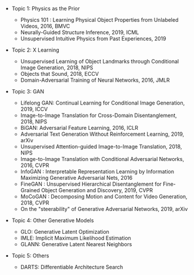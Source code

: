 - Topic 1: Physics as the Prior
  - Physics 101 : Learning Physical Object Properties from Unlabeled Videos, 2016, BMVC
  - Neurally-Guided Structure Inference, 2019, ICML
  - Unsupervised Intuitive Physics from Past Experiences, 2019

- Topic 2: X Learning
  - Unsupervised Learning of Object Landmarks through Conditional Image Generation, 2018, NIPS
  - Objects that Sound, 2018, ECCV
  - Domain-Adversarial Training of Neural Networks, 2016, JMLR

- Topic 3: GAN
  - Lifelong GAN: Continual Learning for Conditional Image Generation, 2019, ICCV
  - Image-to-Image Translation for Cross-Domain Disentanglement, 2018, NIPS
  - BiGAN: Adversarial Feature Learning, 2016, ICLR
  - Adversarial Text Generation Without Reinforcement Learning, 2019, arXiv
  - Unsupervised Attention-guided Image-to-Image Translation, 2018, NIPS
  - Image-to-Image Translation with Conditional Adversarial Networks, 2016, CVPR
  - InfoGAN : Interpretable Representation Learning by Information Maximizing Generative Adversarial Nets, 2016
  - FineGAN : Unsupervised Hierarchical Disentanglement for Fine-Grained Object Generation and Discovery, 2019, CVPR
  - MoCoGAN : Decomposing Motion and Content for Video Generation, 2018, CVPR
  - On the "steerability" of Generative Adversarial Networks, 2019, arXiv
  
- Topic 4: Other Generative Models
  - GLO: Generative Latent Optimization
  - IMLE: Implicit Maximum Likelihood Estimation
  - GLANN: Generative Latent Nearest Neighbors

- Topic 5: Others
  - DARTS: Differentiable Architecture Search
 
